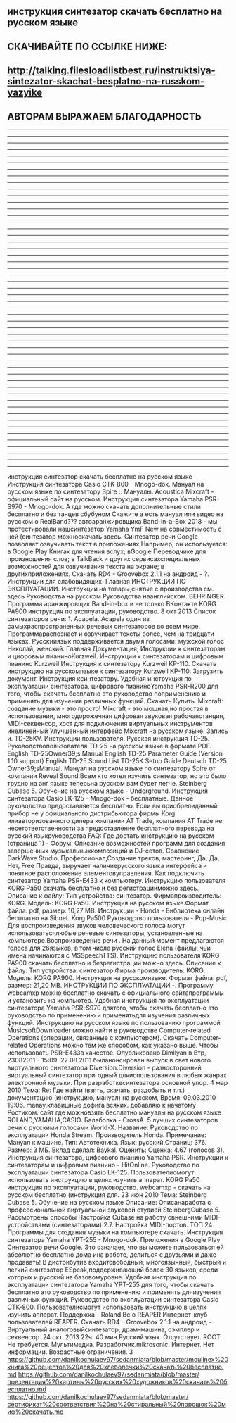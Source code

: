 инструкция синтезатор скачать бесплатно на русском языке
--------------------------------------------------
СКАЧИВАЙТЕ ПО ССЫЛКЕ НИЖЕ:
--------------------------------------------------
http://talking.filesloadlistbest.ru/instruktsiya-sintezator-skachat-besplatno-na-russkom-yazyike
--------------------------------------------------
АВТОРАМ ВЫРАЖАЕМ БЛАГОДАРНОСТЬ
--------------------------------------------------
--------------------------------------------------
--------------------------------------------------
--------------------------------------------------
--------------------------------------------------
--------------------------------------------------
--------------------------------------------------
--------------------------------------------------
--------------------------------------------------
--------------------------------------------------
--------------------------------------------------
--------------------------------------------------
--------------------------------------------------
--------------------------------------------------
--------------------------------------------------
--------------------------------------------------
--------------------------------------------------
--------------------------------------------------
--------------------------------------------------
--------------------------------------------------
--------------------------------------------------
--------------------------------------------------
--------------------------------------------------
--------------------------------------------------
--------------------------------------------------
--------------------------------------------------
--------------------------------------------------
--------------------------------------------------
--------------------------------------------------
--------------------------------------------------
--------------------------------------------------
--------------------------------------------------
--------------------------------------------------
--------------------------------------------------
--------------------------------------------------
--------------------------------------------------
--------------------------------------------------
--------------------------------------------------
--------------------------------------------------
--------------------------------------------------
--------------------------------------------------
--------------------------------------------------
--------------------------------------------------
--------------------------------------------------
--------------------------------------------------
--------------------------------------------------
--------------------------------------------------
--------------------------------------------------
--------------------------------------------------
--------------------------------------------------
--------------------------------------------------
--------------------------------------------------
--------------------------------------------------
инструкция синтезатор скачать бесплатно на русском языке Инструкция синтезатора Casio CTK-800 - Mnogo-dok. Мануал на русском языке по синтезатору Spire :: Мануалы. Acoustica Mixcraft - официальный сайт на русском. Инструкция синтезатора Yamaha PSR-S970 - Mnogo-dok. А где можно скачать дополнительные стили бесплатно и без танцев сбубуном  Скажите а есть мануал или видео на русском о RealBand??? автоаранжировщика Band-in-a-Box 2018 - мы протестировали нашсинтезатор Yamaha YmF New на совместимость с ней (синтезатор можноскачать здесь. Синтезатор речи Google позволяет озвучивать текст в приложениях.Например, он используется:  в Google Play Книгах для чтения вслух;  вGoogle Переводчике для произношения слов;  в TalkBack и других сервисахспециальных возможностей для озвучивания текста на экране;  в другихприложениях. Скачать RD4 - Groovebox 2.1.1 на андроид - ?. Инструкции для слабовидящих. Главная  ИНСТРУКЦИИ ПО ЭКСПЛУАТАЦИИ. Инструкции на товары,снятые с производства  см. здесь  Руководства на русском  Руководства наанглийском. BEHRINGER. Программа аранжировщик Band-in-box и не только  ВКонтакте
KORG PA900 инструкция по эксплуатации, руководство. 8 окт 2013  Список синтезаторов речи: 1. Acapela. Acapela  один из самыхраспространенных речевых синтезаторов во всем мире. Программараспознает и озвучивает тексты более, чем на тридцати языках. Русскийязык поддерживается двумя голосами: мужской голос  Николай, женский. Главная  Документация; Инструкции к синтезаторам и цифровым пианиноKurzweil. Инструкции к синтезаторам и цифровым пианино Kurzweil.Инструкция к синтезатору Kurzweil KP-110. Скачать инструкцию на русскомязыке к синтезатору Kurzweil KP-110. Загрузить документ. Инструкция ксинтезатору. Удобная инструкция по эксплуатации синтезатора, цифрового пианиноYamaha PSR-R200 для того, чтобы скачать бесплатно это руководство поприменению и применять для изучения различных функций. Скачать Купить. Mixcraft: создание музыки - это просто! Mixcraft - это мощная,но простая в использовании, многодорожечная цифровая звуковая рабочаястанция, MIDI-секвенсор, хост для подключения виртуальных инструментов инелинейный  Улучшенный интерфейс Mixcraft на русском языке. Запись и. TD-25KV. Инструкции пользователя. Русская инструкция TD-25. Руководствопользователя TD-25 на русском языке в формате PDF. English TD-25Owner39;s Manual  English TD-25 Parameter Guide (Version 1.10 support)  English TD-25 Sound List  TD-25K Setup Guide  Deutsch TD-25 Owner39;sManual. Мануал на русском языке по синтезатору Spire от компании Reveal Sound.Всем кто хотел изучить синтезатор, но это было трудно на анг языке теперьна русском вам будет легче. Steinberg Cubase 5. Обучение на русском языке - Underground. Инструкция синтезатора Casio LK-125 - Mnogo-dok - бесплатные. Данное руководство предоставляется бесплатно. Если вы приобрелиданный прибор не у официального дистрибьютора фирмы Korg илиавторизованного дилера компании AT Trade, компания AT Trade не несетответственности за предоставление бесплатного перевода на русский языкруководства
FAQ: Где достать инструкцию на русском (страница 1) - Форум. Описание возможностей программ для создания завершенных музыкальныхкомпозиций и DJ-сетов. Сравнение  DarkWave Studio, Профессионал,Создание треков, мастеринг, Да, Да, Нет, Free  Правда, выручает наличиерусского языка интерфейса и понятное расположение элементовуправления. Как подключить синтезатор Yamaha PSR-E433 к компьютеру. Инструкцию пользователя KORG Pa50 скачать бесплатно и без регистрацииможно здесь.  Описание к файлу: Тип устройства: синтезатор. Фирмапроизводитель: KORG. Модель: KORG Pa50. Инструкция на русском языке.Формат файла: pdf, размер: 10,27 MB. Инструкции - Honda - Библиотека онлайн бесплатно на Sibnet. Korg Pa500 Руководство пользователя - Pop-Music. Для воспроизведения звуков человеческого голоса могут использоватьсялюбые речевые синтезаторы, установленные на компьютере.Воспроизведение речи . На данный момент предлагаются голоса для 26языков, в том числе русский голос Elena (файлы, чьи имена начинаются с MSSpeechTTS). Инструкцию пользователя KORG PA900 скачать бесплатно и безрегистрации можно здесь.  Описание к файлу: Тип устройства: синтезатор.Фирма производитель: KORG. Модель: KORG PA900. Инструкция на русскомязыке. Формат файла: pdf, размер: 21,20 MB. ИНСТРУКЦИИ ПО ЭКСПЛУАТАЦИИ -. Программу webcamxp можно бесплатно скачать с официального сайтапрограммы и установить на компьютер.
Удобная инструкция по эксплуатации синтезатора Yamaha PSR-S970 длятого, чтобы скачать бесплатно это руководство по применению и применятьдля изучения различных функций. Инструкцию на русском языке по пользованию программой MusicsoftDownloader можно найти в руководстве Computer-related Operations (операции, связанные с компьютером). Скачать Computer-related Operations можно тем же способом, как указано выше. Чтобы использовать PSR-E433в качестве. Опубликовано Dimilyan в Втр, 23082011 - 15:09. 22.08.2011 быланонсирован выпуск в свет нового виртуального синтезатора Diversion.Diversion - разносторонний виртуальный синтезатор пригодный дляиспользования в любых жанрах электронной музыки. При разработкесинтезатора основной упор. 4 мар 2010  Тема: Re: Где найти (взять, скачать, раздобыть и т.п.) документацию (инструкцию, мануал) на русском, Время: 09.03.2010 19:06. manay.клавишные дофига всяких. добавляю к начатому Ростиком. сайт где можновзять бесплатно мануалы на русском языке ROLAND,YAMAHA,CASIO. Балаболка - CrossA. 5 лучших синтезаторов речи с русскими голосами  World-X. Название: Руководство по эксплуатации Honda Stream. Производитель:Honda. Примечание: Мануал к машине. Тип: Автотехника. Язык: русский.Cтраниц: 376. Размер: 3 МБ. Вклад сделал: Baykal. Оценить: Оценка: 4.67 (голосов 3). Инструкция синтезатора, цифрового пианино Yamaha PSR. Инструкции к синтезаторам и цифровым пианино  - HitOnline. Руководство по эксплуатации синтезатора Casio LK-125. Пользователисмогут использовать инструкцию в целях изучить аппарат.
KORG Pa50 инструкция по эксплуатации, руководство. webcamxp - скачать на русском бесплатно (инструкция для. 23 июн 2010  Тема: Steinberg Cubase 5. Обучение на русском языке  Описание: Описанаработа с профессиональной виртуальной звуковой студией SteinbergCubase 5. Рассмотрены способы  Настройка Cubase на работу свнешними MIDI-устройствами (синтезаторами) 2.7. Настройка MIDI-портов. ТОП 24 Программы для создания музыки на компьютере скачать. Инструкция синтезатора Yamaha YPT-255 - Mnogo-dok. Приложения в Google Play  Синтезатор речи Google. Это означает, что вы можете пользоваться ей абсолютно бесплатно дома ина работе, делиться с друзьями и даже продавать!  В дистрибутив входитсвободный, многоязычный, быстрый и легкий синтезатор ESpeak,поддерживающий более 30 языков, среди которых и русский на базовомуровне. Удобная инструкция по эксплуатации синтезатора Yamaha YPT-255 для того, чтобы скачать бесплатно это руководство по применению и применять дляизучения различных функций. Руководство по эксплуатации синтезатора Casio CTK-800. Пользователисмогут использовать инструкцию в целях изучить аппарат. Поддержка - Roland
Вс о REAPER  Интернет-клуб пользователей REAPER. Скачать RD4 - Groovebox 2.1.1 на андроид - Виртуальный аналоговыйсинтезатор, драм-машина, сэмплер и секвенсор.  24 окт. 2013 22ч. 40 мин.Русский язык. Отсутствует. ROOT. Не требуется. Мультимедиа. Разработчик.mikrosonic. Интернет. Нет информации. Возрастные ограничения. 3
https://github.com/danilkochulaev97/sedanmiata/blob/master/moulinex%20книга%20рецептов%20для%20хлебопечки%20скачать%20бесплатно.md
https://github.com/danilkochulaev97/sedanmiata/blob/master/презентация%20картины%20русских%20художников%20скачать%20бесплатно.md
https://github.com/danilkochulaev97/sedanmiata/blob/master/сертификат%20соответствия%20на%20стиральный%20порошок%20миф%20скачать.md